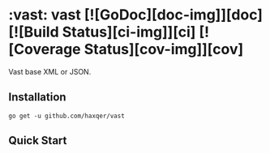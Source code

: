 # :vast: vast [![GoDoc][doc-img]][doc] [![Build Status][ci-img]][ci] [![Coverage Status][cov-img]][cov]

Vast base XML or JSON.

## Installation

`go get -u github.com/haxqer/vast`



## Quick Start